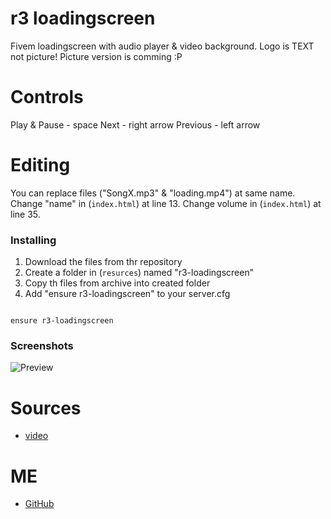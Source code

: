 # r3 loadingscreen

Fivem loadingscreen with audio player & video background.
Logo is TEXT not picture!
Picture version is comming :P 

# Controls
Play & Pause - space
Next - right arrow
Previous - left arrow

# Editing
You can replace files ("SongX.mp3" & "loading.mp4") at same name.
Change "name" in (`index.html`) at line 13.
Change volume in (`index.html`) at line 35.

### Installing
1. Download the files from thr repository
2. Create a folder in (`resurces`) named "r3-loadingscreen"
3. Copy th files from archive into created folder
4. Add "ensure r3-loadingscreen" to your server.cfg

```

ensure r3-loadingscreen

```

### Screenshots

![Preview](https://files.catbox.moe/vay8lh.png)

# Sources
- [video](https://www.youtube.com/watch?v=PWeDrQLVBPw)
# ME
- [GitHub](https://github.com/R3IC0P)

